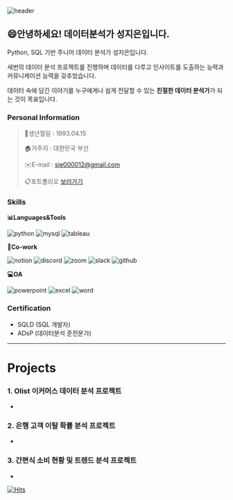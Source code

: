 ![header](https://capsule-render.vercel.app/api?type=waving&color=auto&height=250&section=header&text=Jieun's%20Portfolio&fontSize=65)

## 😄안녕하세요! 데이터분석가 성지은입니다.
Python, SQL 기반 주니어 데이터 분석가 성지은입니다.

세번의 데이터 분석 프로젝트를 진행하며 데이터를 다루고 인사이트를 도출하는 능력과 커뮤니케이션 능력을 갖추었습니다. 

데이터 속에 담긴 이야기를 누구에게나 쉽게 전달할 수 있는 **친절한 데이터 분석가**가 되는 것이 목표입니다.

### Personal Information
> 📅생년월일 : 1993.04.15
> 
> 🏠거주지 : 대한민국 부산
> 
> ✉️E-mail : sje000012@gmail.com
> 
> 📋포트폴리오 [보러가기](https://github.com/Seong-jieun, "누르시면 노션 포트폴리오로 이동합니다")

### Skills
**📊Languages&Tools**

![python](https://img.shields.io/badge/Python-3776AB?style=for-the-badge&logo=python&logoColor=white)
![mysql](https://img.shields.io/badge/MySQL-005C84?style=for-the-badge&logo=mysql&logoColor=white)
![tableau](https://img.shields.io/badge/Tableau-E97627?style=for-the-badge&logo=Tableau&logoColor=white)

**🤲Co-work**

![notion](https://img.shields.io/badge/Notion-000000?style=for-the-badge&logo=notion&logoColor=white)
![discord](https://img.shields.io/badge/Discord-7289DA?style=for-the-badge&logo=discord&logoColor=white)
![zoom](https://img.shields.io/badge/Zoom-2D8CFF?style=for-the-badge&logo=zoom&logoColor=white)
![slack](https://img.shields.io/badge/Slack-4A154B?style=for-the-badge&logo=slack&logoColor=white)
![github](https://img.shields.io/badge/GitHub-100000?style=for-the-badge&logo=github&logoColor=white)

**💻OA**

![powerpoint](https://img.shields.io/badge/Microsoft_PowerPoint-B7472A?style=for-the-badge&logo=microsoft-powerpoint&logoColor=white)
![excel](https://img.shields.io/badge/Microsoft_Excel-217346?style=for-the-badge&logo=microsoft-excel&logoColor=white)
![word](https://img.shields.io/badge/Microsoft_Word-2B579A?style=for-the-badge&logo=microsoft-word&logoColor=white)

### Certification
- SQLD (SQL 개발자)
- ADsP (데이터분석 준전문가)


---
# Projects
### 1. Olist 이커머스 데이터 분석 프로젝트
- 

### 2. 은행 고객 이탈 확률 분석 프로젝트
-

### 3. 간편식 소비 현황 및 트렌드 분석 프로젝트
- 


[![Hits](https://hits.seeyoufarm.com/api/count/incr/badge.svg?url=https%3A%2F%2Fgithub.com%2FSeong-jieun&count_bg=%2379AFEA&title_bg=%23555555&icon=&icon_color=%23E7E7E7&title=hits&edge_flat=false)]([https://hits.seeyoufarm.com](https://github.com/Seong-jieun))
